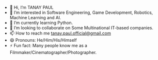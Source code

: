 - 👋 Hi, I’m TANAY PAUL
- 👀 I’m interested in Software Engineering, Game Development, Robotics, Machine Learning and AI.
- 🌱 I’m currently learning Python.
- 💞️ I’m looking to collaborate on Some Multinational IT-based companies.
- 📫 How to reach me tanay.paul.official@gmail.com
- 😄 Pronouns: He/Him/His/Himself
- ⚡ Fun fact: Many people know me as a Filmmaker/Cinematographer/Photographer.

<!---
tanay-official/tanay-official is a ✨ special ✨ repository because its `README.md` (this file) appears on your GitHub profile.
You can click the Preview link to take a look at your changes.
--->
